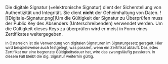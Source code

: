 
Die digitale Signatur (=elektronische Signatur) dient der Sicherstellung von Authentizität und Integrität. Sie dient **nicht** der Geheimhaltung von Daten.
![[Digitale-Signatur.png]]Um die Gültigkeit der Signatur zu Überprüfen muss der Public Key des Absenders (Unterschreibenden) verwendet werden. Um die Gültigkeit dieses Keys zu überprüfen wird er meist in Form eines Zertifikates weitergegeben.

<small>
In Österreich ist die Verwendung von digitalen Signaturen im Signaturgesetz geregelt. Hier wird beispielsweise auch festgelegt, was passiert, wenn ein Zertifikat abläuft. Das jedes Zertifikat nur eine begrenzte Gültigkeitsdauer hat, wird das zwangsläufig passieren. In diesem Fall bleibt die dig. Signatur weiterhin gültig.
</small>